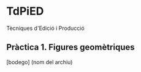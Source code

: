 # TdPiED
Tècniques d'Edició i Producció
## Pràctica 1. Figures geomètriques
[bodego] (nom del archiu)
